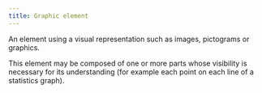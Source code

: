```yaml
---
title: Graphic element
---
```


An element using a visual representation such as images, pictograms or graphics.

This element may be composed of one or more parts whose visibility is necessary for its understanding (for example each point on each line of a statistics graph).
